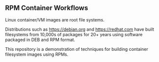 ## RPM Container Workflows

Linux container/VM images are root file systems.

Distributions such as https://debian.org and https://redhat.com have built filesystems from 10,000s of packages for 20+ years using software packaged in DEB and RPM format.

This repository is a demonstration of techniques for building container filesystem images using RPMs.
